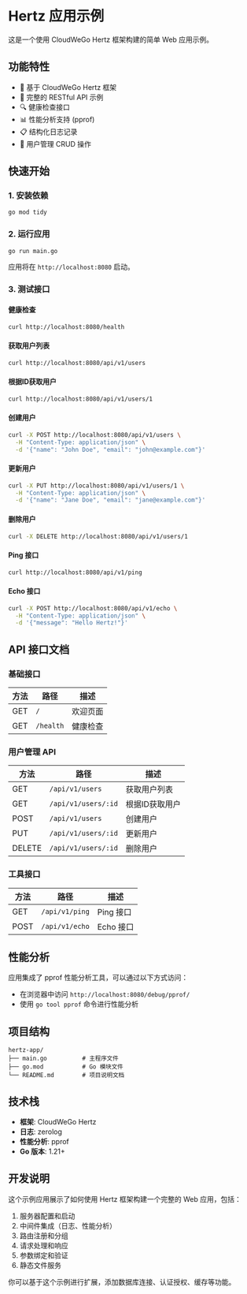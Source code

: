 # Hertz 应用示例

这是一个使用 CloudWeGo Hertz 框架构建的简单 Web 应用示例。

## 功能特性

- 🚀 基于 CloudWeGo Hertz 框架
- 📝 完整的 RESTful API 示例
- 🔍 健康检查接口
- 📊 性能分析支持 (pprof)
- 📋 结构化日志记录
- 🎯 用户管理 CRUD 操作

## 快速开始

### 1. 安装依赖

```bash
go mod tidy
```

### 2. 运行应用

```bash
go run main.go
```

应用将在 `http://localhost:8080` 启动。

### 3. 测试接口

#### 健康检查
```bash
curl http://localhost:8080/health
```

#### 获取用户列表
```bash
curl http://localhost:8080/api/v1/users
```

#### 根据ID获取用户
```bash
curl http://localhost:8080/api/v1/users/1
```

#### 创建用户
```bash
curl -X POST http://localhost:8080/api/v1/users \
  -H "Content-Type: application/json" \
  -d '{"name": "John Doe", "email": "john@example.com"}'
```

#### 更新用户
```bash
curl -X PUT http://localhost:8080/api/v1/users/1 \
  -H "Content-Type: application/json" \
  -d '{"name": "Jane Doe", "email": "jane@example.com"}'
```

#### 删除用户
```bash
curl -X DELETE http://localhost:8080/api/v1/users/1
```

#### Ping 接口
```bash
curl http://localhost:8080/api/v1/ping
```

#### Echo 接口
```bash
curl -X POST http://localhost:8080/api/v1/echo \
  -H "Content-Type: application/json" \
  -d '{"message": "Hello Hertz!"}'
```

## API 接口文档

### 基础接口

| 方法 | 路径 | 描述 |
|------|------|------|
| GET | `/` | 欢迎页面 |
| GET | `/health` | 健康检查 |

### 用户管理 API

| 方法 | 路径 | 描述 |
|------|------|------|
| GET | `/api/v1/users` | 获取用户列表 |
| GET | `/api/v1/users/:id` | 根据ID获取用户 |
| POST | `/api/v1/users` | 创建用户 |
| PUT | `/api/v1/users/:id` | 更新用户 |
| DELETE | `/api/v1/users/:id` | 删除用户 |

### 工具接口

| 方法 | 路径 | 描述 |
|------|------|------|
| GET | `/api/v1/ping` | Ping 接口 |
| POST | `/api/v1/echo` | Echo 接口 |

## 性能分析

应用集成了 pprof 性能分析工具，可以通过以下方式访问：

- 在浏览器中访问 `http://localhost:8080/debug/pprof/`
- 使用 `go tool pprof` 命令进行性能分析

## 项目结构

```
hertz-app/
├── main.go          # 主程序文件
├── go.mod           # Go 模块文件
└── README.md        # 项目说明文档
```

## 技术栈

- **框架**: CloudWeGo Hertz
- **日志**: zerolog
- **性能分析**: pprof
- **Go 版本**: 1.21+

## 开发说明

这个示例应用展示了如何使用 Hertz 框架构建一个完整的 Web 应用，包括：

1. 服务器配置和启动
2. 中间件集成（日志、性能分析）
3. 路由注册和分组
4. 请求处理和响应
5. 参数绑定和验证
6. 静态文件服务

你可以基于这个示例进行扩展，添加数据库连接、认证授权、缓存等功能。

